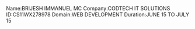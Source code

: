 Name:BRIJESH IMMANUEL MC
Company:CODTECH IT SOLUTIONS
ID:CS11WX278978
Domain:WEB DEVELOPMENT
Duration:JUNE 15 TO JULY 15
